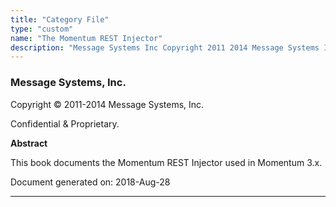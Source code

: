 ```yaml
---
title: "Category File"
type: "custom"
name: "The Momentum REST Injector"
description: "Message Systems Inc Copyright 2011 2014 Message Systems Inc Confidential Proprietary Abstract This book documents the Momentum REST Injector used in Momentum 3 x Document generated on 2018 Aug 28 Table of Contents 1 Overview 2 Configuring Momentum to Use the Injector 2 1 The httpsrv and restinjector Modules 2..."
---
```


### Message Systems, Inc.

Copyright © 2011-2014 Message Systems, Inc.

<a name="idp102208"></a> 

Confidential & Proprietary.

**Abstract**

This book documents the Momentum REST Injector used in Momentum 3.x.

Document generated on: 2018-Aug-28

* * *


